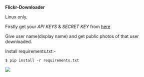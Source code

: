   **Flickr-Downloader** 
  
Linux only.
  
Firstly get your *API KEYS* & *SECRET KEY*  from [here](https://www.flickr.com/services/api/keys/)

Give user name(display name) and get public photos of that user downloaded.

Install requirements.txt:-

    $ pip install -r requirements.txt
[![](https://img.shields.io/badge/Me-Flickr-red.svg)](https://www.flickr.com/photos/158180690@N04/)
